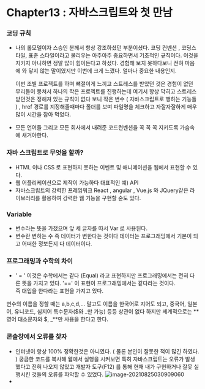 # Chapter13 : 자바스크립트와 첫 만남

### **코딩 규칙**

- 나의 롤모델이자 스승인 분께서 항상 강조하셨던 부분이셨다.
  코딩 컨벤션 , 코딩스타일, 표준 스타일이라고 불리우는 아주아주 중요하면서 기초적인 
  규칙이다. 이것을 지키지 아니하면 정말 많이 힘이든다고 하셨다.
  경험해 보지 못하다보니 전혀 마음에 와 닿지 않는 말이였지만 이번에 크게 느꼈다. 
  얼마나 중요한 내용인지.

  이번 조별 프로젝트를 하며 뼈절이게 느끼고 스트레스를 받았던 것은 
  경험이 없던 무리들이 뭉쳐서 하나의 작은 프로젝트를 진행하는데 
  여기서 항상 막히고 스트레스 받던것은 정해져 있는 규칙이 없다 보니 
  작은 변수 ( 자바스크립트로 행하는 기능들 ) , href 경로를 지정해줄때마다 
  폴더를 보며 파일명을 체크하고 자잘자잘하게 매우 많이 시간을 잡아 먹었다.

- 모든 언어들 그리고 모든 회사에서 내려준 코드컨벤션을 꼭 꼭 꼭 지키도록 가슴속에 새겨야한다.

### **자바 스크립트로 무엇을 할까?**

- HTML 이나 CSS 로 표현하지 못하는 이벤트 및 애니메이션을 웹에서 표현할 수 있다.
- 웹 어플리케이션으로 제작이 가능하다  대표적인 예) API
- 자바스크립트의 강력한 프레임워크 React , angular , Vue.js 와 JQuery같은 라이브러리를 활용하여 
  강력한 웹 기능을 구현할 숟도 있다.

### **Variable**

- 변수라는 뜻을 가졌으며 앞 세 글자를 따서 Var 로 사용된다.
- 변수란 변하는 수 즉 데이터가 변한다는 것이다 데이터는 프로그래밍에서 기본이 되고 어떠한 정보든지 다 데이터이다. 

### **프로그래밍과 수학의 차이**

-  ' = '  이것은 수학에서는 같다 (Equal) 라고 표현하지만 프로그래밍에서는 전혀 다른 뜻을 가지고 있다.                                 '=='  이 표현이 프로그래밍에서는 같다라는 것이다.                     		
  즉 대입을 한다라는 표현을 가지고 있다.

  변수의 이름을 정할 때는 a,b,c,d,... 말고도 이름을 한국어로 지어도 되고, 중국어, 일본어, 유니코드, 심지어 특수문자($와  _만 가능) 등등 상관이 없다
   하지만 세계적으로는 **영어 대소문자와 $, _**만 사용을 한다고 한다.

  

### **콘솔창에서 오류를 찾자**

- 인터넷이 항상 100% 정확한것은 아니였다. ( 물론 본인이 잘못한 적이 많긴 하였다. )
  궁금한 코드를 복사해 웹에서 실행을 시켜보면  특히 자바스크립트는 오류가 발생했다고 전혀 
  나오지 않았고 개발자 도구(F12) 를 통해 현재 내가 구현하거나 잘못 실행시킨 것들의 오류를 파악할 수 있었다.
  ![image-20210825030909060](C:\Users\yl\AppData\Roaming\Typora\typora-user-images\image-20210825030909060.png)
- 